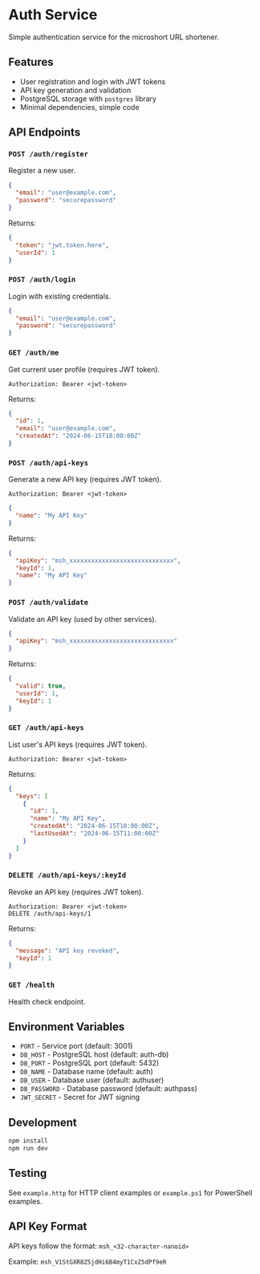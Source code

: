 # Auth Service

Simple authentication service for the microshort URL shortener.

## Features

- User registration and login with JWT tokens
- API key generation and validation
- PostgreSQL storage with `postgres` library
- Minimal dependencies, simple code

## API Endpoints

### `POST /auth/register`
Register a new user.
```json
{
  "email": "user@example.com",
  "password": "securepassword"
}
```

Returns:
```json
{
  "token": "jwt.token.here",
  "userId": 1
}
```

### `POST /auth/login`
Login with existing credentials.
```json
{
  "email": "user@example.com",
  "password": "securepassword"
}
```

### `GET /auth/me`
Get current user profile (requires JWT token).
```
Authorization: Bearer <jwt-token>
```

Returns:
```json
{
  "id": 1,
  "email": "user@example.com",
  "createdAt": "2024-06-15T10:00:00Z"
}
```

### `POST /auth/api-keys`
Generate a new API key (requires JWT token).
```
Authorization: Bearer <jwt-token>
```
```json
{
  "name": "My API Key"
}
```

Returns:
```json
{
  "apiKey": "msh_xxxxxxxxxxxxxxxxxxxxxxxxxxxxx",
  "keyId": 1,
  "name": "My API Key"
}
```

### `POST /auth/validate`
Validate an API key (used by other services).
```json
{
  "apiKey": "msh_xxxxxxxxxxxxxxxxxxxxxxxxxxxxx"
}
```

Returns:
```json
{
  "valid": true,
  "userId": 1,
  "keyId": 1
}
```

### `GET /auth/api-keys`
List user's API keys (requires JWT token).
```
Authorization: Bearer <jwt-token>
```

Returns:
```json
{
  "keys": [
    {
      "id": 1,
      "name": "My API Key",
      "createdAt": "2024-06-15T10:00:00Z",
      "lastUsedAt": "2024-06-15T11:00:00Z"
    }
  ]
}
```

### `DELETE /auth/api-keys/:keyId`
Revoke an API key (requires JWT token).
```
Authorization: Bearer <jwt-token>
DELETE /auth/api-keys/1
```

Returns:
```json
{
  "message": "API key revoked",
  "keyId": 1
}
```

### `GET /health`
Health check endpoint.

## Environment Variables

- `PORT` - Service port (default: 3001)
- `DB_HOST` - PostgreSQL host (default: auth-db)
- `DB_PORT` - PostgreSQL port (default: 5432)
- `DB_NAME` - Database name (default: auth)
- `DB_USER` - Database user (default: authuser)
- `DB_PASSWORD` - Database password (default: authpass)
- `JWT_SECRET` - Secret for JWT signing

## Development

```bash
npm install
npm run dev
```

## Testing

See `example.http` for HTTP client examples or `example.ps1` for PowerShell examples.

## API Key Format

API keys follow the format: `msh_<32-character-nanoid>`

Example: `msh_V1StGXR8Z5jdHi6B4myT1CxZ5dPf9eR`
